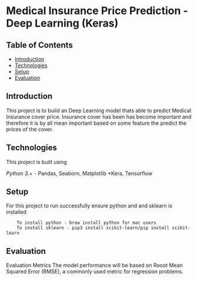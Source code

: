 # Medical Insurance Price Prediction - Deep Learning (Keras)

## Table of Contents
* [Introduction](#Introduction)
* [Technologies](#Technologies)
* [Setup](#Setup)
* [Evaluation](#Evaluation)

## Introduction
This project is to build an Deep Learning model thats able to predict Medical Insurance cover price. Insurance cover has been has become important and therefore it is by all mean important based on some feature the predict the prices of the cover. 

## Technologies
This project is built using 

*Python 3.*+ - Pandas, Seaborn, Matplotlib
*Kera, Tensorflow

## Setup 
For this project to run successfully ensure python and and sklearn is installed
```
    To install python - brew install python for mac users
    To install sklearn - pip3 install scikit-learn/pip install scikit-learn
```

## Evaluation
Evaluation Metrics
The model performance will be based on Rooot Mean Squared Error (RMSE), a commonly used metric for regression problems.